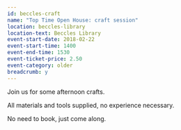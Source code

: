 ```yaml
---
id: beccles-craft
name: "Top Time Open House: craft session"
location: beccles-library
location-text: Beccles Library
event-start-date: 2018-02-22
event-start-time: 1400
event-end-time: 1530
event-ticket-price: 2.50
event-category: older
breadcrumb: y
---
```


Join us for some afternoon crafts.

All materials and tools supplied, no experience necessary.

No need to book, just come along.
